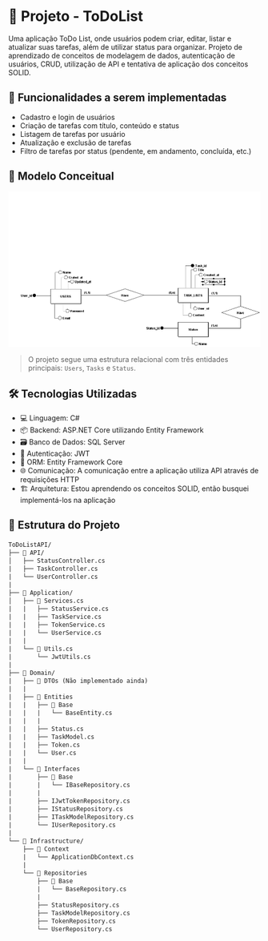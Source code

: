 # 📝 Projeto - ToDoList 

Uma aplicação ToDo List, onde usuários podem criar, editar, listar e atualizar suas tarefas, além de utilizar status para organizar. Projeto de aprendizado de conceitos de modelagem de dados, autenticação de usuários, CRUD, utilização de API e tentativa de aplicação dos conceitos SOLID.

## 🚀 Funcionalidades a serem implementadas

- Cadastro e login de usuários
- Criação de tarefas com título, conteúdo e status
- Listagem de tarefas por usuário
- Atualização e exclusão de tarefas
- Filtro de tarefas por status (pendente, em andamento, concluída, etc.)

## 🧠 Modelo Conceitual

![Modelo Conceitual](docs/Image/conceitual-model-ToDoList.png)

  > O projeto segue uma estrutura relacional com três entidades principais: `Users`, `Tasks` e `Status`.

## 🛠️ Tecnologias Utilizadas

- 💻 Linguagem: C#
- 📦 Backend: ASP.NET Core utilizando Entity Framework 
- 🗃️ Banco de Dados: SQL Server
- 🔐 Autenticação: JWT 
- 📁 ORM: Entity Framework Core
- 🌐 Comunicação: A comunicação entre a aplicação utiliza API através de requisições HTTP 
- 🏗️ Arquitetura: Estou aprendendo os conceitos SOLID, então busquei implementá-los na aplicação

## 📂 Estrutura do Projeto

```
ToDoListAPI/
├── 📁 API/
│   ├── StatusController.cs
|   ├── TaskController.cs
|   └── UserController.cs
|
├── 📁 Application/          
│   ├── 📁 Services.cs
|   |   ├── StatusService.cs
|   |   ├── TaskService.cs
|   |   ├── TokenService.cs
|   |   └── UserService.cs
|   |
|   └── 📁 Utils.cs
|       └── JwtUtils.cs
|
├── 📁 Domain/ 
|   ├── 📁 DTOs (Não implementado ainda)
|   |
|   ├── 📁 Entities
|   |   ├── 📁 Base
|   |   |   └── BaseEntity.cs
|   |   |
|   |   ├── Status.cs
|   |   ├── TaskModel.cs
|   |   ├── Token.cs
|   |   └── User.cs
|   |
|   └── 📁 Interfaces        
|       ├── 📁 Base
|       |   └── IBaseRepository.cs
|       |
|       ├── IJwtTokenRepository.cs
|       ├── IStatusRepository.cs
|       ├── ITaskModelRepository.cs
|       └── IUserRepository.cs
|
└── 📁 Infrastructure/
    ├── 📁 Context           
    |   └── ApplicationDbContext.cs
    |
    └── 📁 Repositories
        ├── 📁 Base
        |   └── BaseRepository.cs
        |
        ├── StatusRepository.cs
        ├── TaskModelRepository.cs
        ├── TokenRepository.cs
        └── UserRepository.cs

```